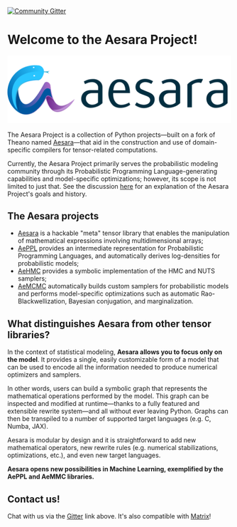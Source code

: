 [![Community Gitter](https://badges.gitter.im/aesara-devs/community.svg)](https://gitter.im/aesara-devs/community?utm_source=badge&utm_medium=badge&utm_campaign=pr-badge)

# Welcome to the Aesara Project!

![logo](https://github.com/aesara-devs/aesara/blob/main/doc/images/aesara_logo_2400.png?raw=true)

The Aesara Project is a collection of Python projects&mdash;built on a fork of Theano named [Aesara](https://github.com/aesara-devs/aesara)&mdash;that aid in the construction and use of domain-specific compilers for tensor-related computations.

Currently, the Aesara Project primarily serves the probabilistic modeling community through its Probabilistic Programming Language-generating capabilities and model-specific optimizations; however, its scope is not limited to just that.  See the discussion [here](https://github.com/aesara-devs/aesara/discussions/879#discussioncomment-2472927) for an explanation of the Aesara Project's goals and history.

## The Aesara projects

* [Aesara](https://github.com/aesara-devs/aesara) is a hackable "meta" tensor library that enables the manipulation of mathematical expressions involving multidimensional arrays;
* [AePPL](https://github.com/aesara-devs/aeppl) provides an intermediate representation for Probabilistic Programming Languages, and automatically derives log-densities for probabilistic models;
* [AeHMC](https://github.com/aesara-devs/aehmc) provides a symbolic implementation of the HMC and NUTS samplers;
* [AeMCMC](https://github.com/aesara-devs/aemcmc) automatically builds custom samplers for probabilistic models and performs model-specific optimizations such as automatic Rao-Blackwellization, Bayesian conjugation, and marginalization.

## What distinguishes Aesara from other tensor libraries?

In the context of statistical modeling, **Aesara allows you to focus only on the model**.  It provides a single, easily customizable form of a model that can be used to encode all the information needed to produce numerical optimizers and samplers.

In other words, users can build a symbolic graph that represents the mathematical operations performed by the model. This graph can be inspected and modified at runtime&mdash;thanks to a fully featured and extensible rewrite system&mdash;and all without ever leaving Python.  Graphs can then be transpiled to a number of supported target languages (e.g. C, Numba, JAX).

Aesara is modular by design and it is straightforward to add new mathematical operators, new rewrite rules (e.g. numerical stabilizations, optimizations, etc.), and even new target languages.

**Aesara opens new possibilities in Machine Learning, exemplified by the AePPL and AeMMC libraries.**


## Contact us!

Chat with us via the [Gitter](gitter.im) link above. It's also compatible with [Matrix](https://matrix.org/)!
